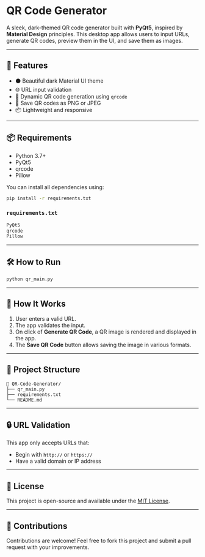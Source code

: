 # QR Code Generator

A sleek, dark-themed QR code generator built with **PyQt5**, inspired by **Material Design** principles. This desktop app allows users to input URLs, generate QR codes, preview them in the UI, and save them as images.

---

## 🚀 Features

* ⚫ Beautiful dark Material UI theme
* 🌐 URL input validation
* 🔲 Dynamic QR code generation using `qrcode`
* 💾 Save QR codes as PNG or JPEG
* 📦 Lightweight and responsive

---

## 📦 Requirements

* Python 3.7+
* PyQt5
* qrcode
* Pillow

You can install all dependencies using:

```bash
pip install -r requirements.txt
```

### `requirements.txt`

```txt
PyQt5
qrcode
Pillow
```

---

## 🛠️ How to Run

```bash
python qr_main.py
```

---

## 🧠 How It Works

1. User enters a valid URL.
2. The app validates the input.
3. On click of **Generate QR Code**, a QR image is rendered and displayed in the app.
4. The **Save QR Code** button allows saving the image in various formats.

---

## 📁 Project Structure

```
📁 QR-Code-Generator/
├── qr_main.py
├── requirements.txt
└── README.md
```

---

## 🔒 URL Validation

This app only accepts URLs that:

* Begin with `http://` or `https://`
* Have a valid domain or IP address

---

## 📄 License

This project is open-source and available under the [MIT License](LICENSE).

---

## 🤝 Contributions

Contributions are welcome! Feel free to fork this project and submit a pull request with your improvements.
